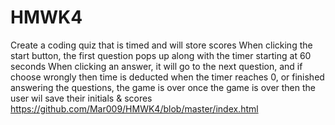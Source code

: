 # HMWK4
Create a coding quiz that is timed and will store scores 
When clicking the start button, the first question pops up along with the timer starting at 60 seconds
When clicking an answer, it will go to the next question, and if choose wrongly then time is deducted 
when the timer reaches 0, or finished answering the questions, the game is over
once the game is over then the user wil save their initials & scores
https://github.com/Mar009/HMWK4/blob/master/index.html
